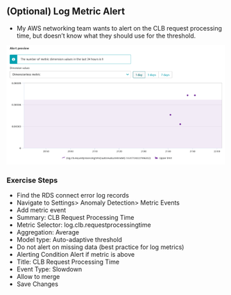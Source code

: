 ## (Optional) Log Metric Alert

- My AWS networking team wants to alert on the CLB request processing time, but doesn’t know what they should use for the threshold.

![logmetricalert](../../../assets/images/logmetricalert.png)

### Exercise Steps
- Find the RDS connect error log records
- Navigate to  Settings> Anomaly Detection> Metric Events
- Add metric event
- Summary: CLB Request Processing Time
- Metric Selector: log.clb.requestprocessingtime
- Aggregation: Average
- Model type: Auto-adaptive threshold
- Do not alert on missing data (best practice for log metrics)
- Alerting Condition Alert if metric is above
- Title: CLB Request Processing Time
- Event Type: Slowdown
- Allow to merge
- Save Changes
